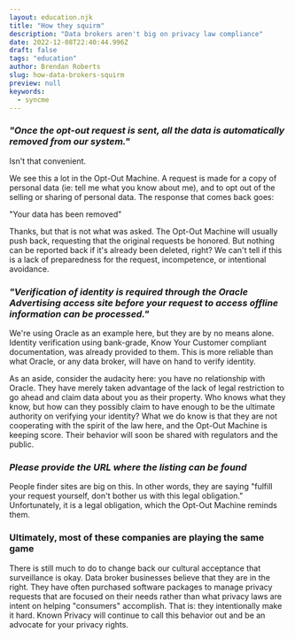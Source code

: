 ```yaml
---
layout: education.njk
title: "How they squirm"
description: "Data brokers aren't big on privacy law compliance"
date: 2022-12-08T22:40:44.996Z
draft: false
tags: "education"
author: Brendan Roberts
slug: how-data-brokers-squirm
preview: null
keywords:
  - syncme
---
```




### _"Once the opt-out request is sent, all the data is automatically removed from our system."_

Isn't that convenient.

We see this a lot in the Opt-Out Machine. A request is made for a copy of personal data (ie: tell me what you know about me), and to opt out of the selling or sharing of personal data. The response that comes back goes:

"Your data has been removed"

Thanks, but that is not what was asked. The Opt-Out Machine will usually push back, requesting that the original requests be honored. But nothing can be reported back if it's already been deleted, right? We can't tell if this is a lack of preparedness for the request, incompetence, or intentional avoidance.

### _"Verification of identity is required through the Oracle Advertising access site before your request to access offline information can be processed."_

We're using Oracle as an example here, but they are by no means alone. Identity verification using bank-grade, Know Your Customer compliant documentation, was already provided to them. This is more reliable than what Oracle, or any data broker, will have on hand to verify identity. 

As an aside, consider the audacity here: you have no relationship with Oracle. They have merely taken advantage of the lack of legal restriction to go ahead and claim data about you as their property. Who knows what they know, but how can they possibly claim to have enough to be the ultimate authority on verifying your identity? What we do know is that they are not cooperating with the spirit of the law here, and the Opt-Out Machine is keeping score. Their behavior will soon be shared with regulators and the public.

### _Please provide the URL where the listing can be found_

People finder sites are big on this. In other words, they are saying "fulfill your request yourself, don't bother us with this legal obligation." Unfortunately, it is a legal obligation, which the Opt-Out Machine reminds them.


### Ultimately, most of these companies are playing the same game

There is still much to do to change back our cultural acceptance that surveillance is okay. Data broker businesses believe that they are in the right. They have often purchased software packages to manage privacy requests that are focused on their needs rather than what privacy laws are intent on helping "consumers" accomplish. That is: they intentionally make it hard. Known Privacy will continue to call this behavior out and be an advocate for your privacy rights.